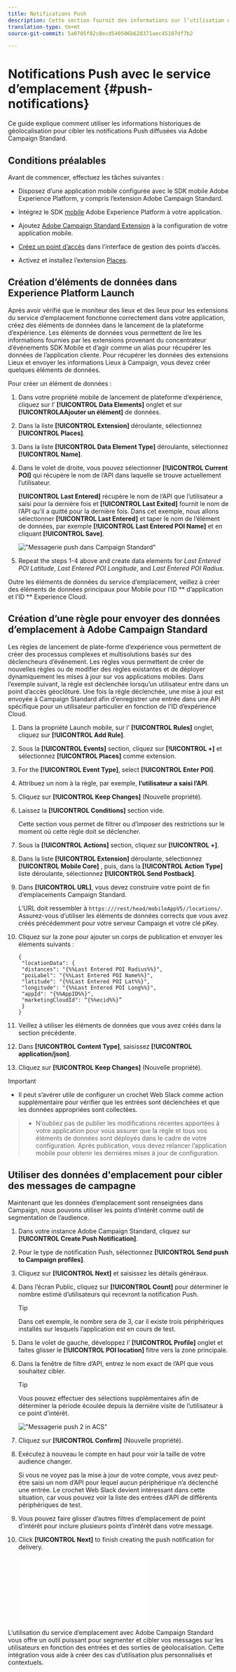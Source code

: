 ```yaml
---
title: Notifications Push
description: Cette section fournit des informations sur l’utilisation des emplacements avec des notifications Push dans Campaign Standard.
translation-type: tm+mt
source-git-commit: 5a0705f02c8ecd540506b628371aec45107df7b2

---
```



# Notifications Push avec le service d’emplacement {#push-notifications}

Ce guide explique comment utiliser les informations historiques de géolocalisation pour cibler les notifications Push diffusées via Adobe Campaign Standard.

## Conditions préalables 

Avant de commencer, effectuez les tâches suivantes :

* Disposez d’une application mobile configurée avec le SDK mobile Adobe Experience Platform, y compris l’extension [](https://aep-sdks.gitbook.io/docs/using-mobile-extensions/adobe-campaign-standard)Adobe Campaign Standard.

* Intégrez le SDK [mobile](https://aep-sdks.gitbook.io/docs/getting-started/get-the-sdk) Adobe Experience Platform à votre application.
* Ajoutez [Adobe Campaign Standard Extension](https://aep-sdks.gitbook.io/docs/using-mobile-extensions/adobe-campaign-standard) à la configuration de votre application mobile.

* [Créez un point d’accès](/help/poi-mgmt-ui/create-a-poi-ui.md) dans l’interface de gestion des points d’accès.

* Activez et installez l’extension [Places](/help/places-ext-aep-sdks/places-extension/places-extension.md).


## Création d’éléments de données dans Experience Platform Launch

Après avoir vérifié que le moniteur des lieux et des lieux pour les extensions du service d’emplacement fonctionne correctement dans votre application, créez des éléments de données dans le lancement de la plateforme d’expérience. Les éléments de données vous permettent de lire les informations fournies par les extensions provenant du concentrateur d’événements SDK Mobile et d’agir comme un alias pour récupérer les données de l’application cliente. Pour récupérer les données des extensions Lieux et envoyer les informations Lieux à Campaign, vous devez créer quelques éléments de données.

Pour créer un élément de données :

1. Dans votre propriété mobile de lancement de plateforme d’expérience, cliquez sur l’ **[!UICONTROL Data Elements]** onglet et sur **[!UICONTROLAAjouter un élément]** de données.
1. Dans la liste **[!UICONTROL Extension]** déroulante, sélectionnez **[!UICONTROL Places]**.
1. Dans la liste **[!UICONTROL Data Element Type]** déroulante, sélectionnez **[!UICONTROL Name]**.
1. Dans le volet de droite, vous pouvez sélectionner **[!UICONTROL Current POI]** qui récupère le nom de l’API dans laquelle se trouve actuellement l’utilisateur.

   **[!UICONTROL Last Entered]** récupère le nom de l’API que l’utilisateur a saisi pour la dernière fois et **[!UICONTROL Last Exited]** fournit le nom de l’API qu’il a quitté pour la dernière fois. Dans cet exemple, nous allons sélectionner **[!UICONTROL Last Entered]** et taper le nom de l’élément de données, par exemple **[!UICONTROL Last Entered POI Name]** et en cliquant **[!UICONTROL Save]**.

   !["Messagerie push dans Campaign Standard"](/help/assets/ACS_Push1.png)

1. Repeat the steps 1-4 above and create data elements for *Last Entered POI Latitude*, *Last Entered POI Longitude*, and *Last Entered POI Radius*.

Outre les éléments de données du service d’emplacement, veillez à créer des éléments de données principaux pour Mobile pour l’ID ** d’application et l’ID ** Experience Cloud.

## Création d’une règle pour envoyer des données d’emplacement à Adobe Campaign Standard

Les règles de lancement de plate-forme d’expérience vous permettent de créer des processus complexes et multisolutions basés sur des déclencheurs d’événement. Les règles vous permettent de créer de nouvelles règles ou de modifier des règles existantes et de déployer dynamiquement les mises à jour sur vos applications mobiles. Dans l’exemple suivant, la règle est déclenchée lorsqu’un utilisateur entre dans un point d’accès géoclôturé. Une fois la règle déclenchée, une mise à jour est envoyée à Campaign Standard afin d’enregistrer une entrée dans une API spécifique pour un utilisateur particulier en fonction de l’ID d’expérience Cloud.

1. Dans la propriété Launch mobile, sur l’ **[!UICONTROL Rules]** onglet, cliquez sur **[!UICONTROL Add Rule]**.
1. Sous la **[!UICONTROL Events]** section, cliquez sur **[!UICONTROL +]** et sélectionnez **[!UICONTROL Places]** comme extension.
1. For the **[!UICONTROL Event Type]**, select **[!UICONTROL Enter POI]**.
1. Attribuez un nom à la règle, par exemple, **l’utilisateur a saisi l’API**.
1. Cliquez sur **[!UICONTROL Keep Changes]** (Nouvelle propriété).
1. Laissez la **[!UICONTROL Conditions]** section vide.

   Cette section vous permet de filtrer ou d’imposer des restrictions sur le moment où cette règle doit se déclencher.

1. Sous la **[!UICONTROL Actions]** section, cliquez sur **[!UICONTROL +]**.
1. Dans la liste **[!UICONTROL Extension]** déroulante, sélectionnez **[!UICONTROL Mobile Core]** , puis, dans la **[!UICONTROL Action Type]** liste déroulante, sélectionnez **[!UICONTROL Send Postback]**.
1. Dans **[!UICONTROL URL]**, vous devez construire votre point de fin d’emplacements Campaign Standard.

   L’URL doit ressembler à `https:///rest/head/mobileAppV5//locations/`.
Assurez-vous d’utiliser les éléments de données corrects que vous avez créés précédemment pour votre serveur Campaign et votre clé pKey.

1. Cliquez sur la zone pour ajouter un corps de publication et envoyer les éléments suivants :

   ```
   {
    "locationData": {
    "distances": "{%%Last Entered POI Radius%%}",
    "poiLabel": "{%%Last Entered POI Name%%}",
    "latitude": "{%%Last Entered POI Lat%%}",
    "longitude": "{%%Last Entered POI Long%%}",
    "appId": "{%%AppID%%}",
    "marketingCloudId": “{%%ecid%%}”
    }
   }
   ```

1. Veillez à utiliser les éléments de données que vous avez créés dans la section précédente.
1. Dans **[!UICONTROL Content Type]**, saisissez **[!UICONTROL application/json]**.
1. Cliquez sur **[!UICONTROL Keep Changes]** (Nouvelle propriété).

>[!IMPORTANT]
>
>* Il peut s’avérer utile de configurer un crochet Web Slack comme action supplémentaire pour vérifier que les entrées sont déclenchées et que les données appropriées sont collectées.


>* N’oubliez pas de publier les modifications récentes apportées à votre application pour vous assurer que la règle et tous vos éléments de données sont déployés dans le cadre de votre configuration. Après publication, vous devez relancer l’application mobile pour obtenir les dernières mises à jour de configuration.


## Utiliser des données d'emplacement pour cibler des messages de campagne

Maintenant que les données d’emplacement sont renseignées dans Campaign, nous pouvons utiliser les points d’intérêt comme outil de segmentation de l’audience.

1. Dans votre instance Adobe Campaign Standard, cliquez sur **[!UICONTROL Create Push Notification]**.
1. Pour le type de notification Push, sélectionnez **[!UICONTROL Send push to Campaign profiles]**.
1. Cliquez sur **[!UICONTROL Next]** et saisissez les détails généraux.
1. Dans l’écran Public, cliquez sur **[!UICONTROL Count]** pour déterminer le nombre estimé d’utilisateurs qui recevront la notification Push.

   >[!TIP]
   >
   >Dans cet exemple, le nombre sera de 3, car il existe trois périphériques installés sur lesquels l’application est en cours de test.

1. Dans le volet de gauche, développez l’ **[!UICONTROL Profile]** onglet et faites glisser le **[!UICONTROL POI location]** filtre vers la zone principale.
1. Dans la fenêtre de filtre d’API, entrez le nom exact de l’API que vous souhaitez cibler.

   >[!TIP]
   >
   >Vous pouvez effectuer des sélections supplémentaires afin de déterminer la période écoulée depuis la dernière visite de l’utilisateur à ce point d’intérêt.

   !["Messagerie push 2 in ACS"](/help/assets/ACS_push2.png)

1. Cliquez sur **[!UICONTROL Confirm]** (Nouvelle propriété).
1. Exécutez à nouveau le compte en haut pour voir la taille de votre audience changer.

   Si vous ne voyez pas la mise à jour de votre compte, vous avez peut-être saisi un nom d’API pour lequel aucun périphérique n’a déclenché une entrée. Le crochet Web Slack devient intéressant dans cette situation, car vous pouvez voir la liste des entrées d’API de différents périphériques de test.
1. Vous pouvez faire glisser d’autres filtres d’emplacement de point d’intérêt pour inclure plusieurs points d’intérêt dans votre message.
1. Click **[!UICONTROL Next]** to finish creating the push notification for delivery.

   !["Messagerie push 3 in ACS"](/help/assets/ACS_push3.html)

L’utilisation du service d’emplacement avec Adobe Campaign Standard vous offre un outil puissant pour segmenter et cibler vos messages sur les utilisateurs en fonction des entrées et des sorties de géolocalisation. Cette intégration vous aide à créer des cas d’utilisation plus personnalisés et contextuels.